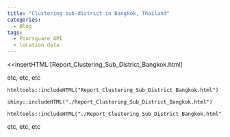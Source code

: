 ```yaml
---
title: "Clustering sub-district in Bangkok, Thailand"
categories:
  - Blog
tags:
  - Foursquare API
  - location data
---
```


<<insertHTML:[Report_Clustering_Sub_District_Bangkok.html]

etc, etc, etc

```{r, echo=FALSE}
htmltools::includeHTML("Report_Clustering_Sub_District_Bangkok.html")
```
```{r showChoro1}
shiny::includeHTML("./Report_Clustering_Sub_District_Bangkok.html")
```

```{r showChoro1}
htmltools::includeHTML("./Report_Clustering_Sub_District_Bangkok.html")
```

etc, etc, etc
